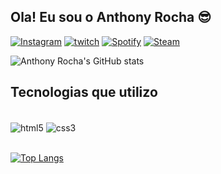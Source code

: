 ## Ola! Eu sou o Anthony Rocha   😎

[![Instagram](https://img.shields.io/badge/Instagram-E4405F?style=for-the-badge&logo=instagram&logoColor=white)](https://www.instagram.com/rochaanthony_/)
[![twitch](https://img.shields.io/badge/Twitch-9146FF?style=for-the-badge&logo=twitch&logoColor=white)](https://www.twitch.tv/rochaap1)
[![Spotify](https://img.shields.io/badge/Spotify-1ED760?&style=for-the-badge&logo=spotify&logoColor=white)](https://open.spotify.com/user/m1qff52154q4la7jwj7abxvmy)
[![Steam](https://img.shields.io/badge/Steam-000000?style=for-the-badge&logo=steam&logoColor=white)](https://steamcommunity.com/id/AnthonyRocha951/)

![Anthony Rocha's GitHub stats](https://github-readme-stats.vercel.app/api?username=AnthonyRocha951&show_icons=true&theme=dark)

## Tecnologias que utilizo

<div style="display: inline_block"><br/>
 <img align="center" alt="html5" src="https://img.shields.io/badge/HTML5-E34F26?style=for-the-badge&logo=html5&logoColor=white" />
 <img align="center" alt="css3" src="https://img.shields.io/badge/CSS3-1572B6?style=for-the-badge&logo=css3&logoColor=white" />
 </div> <br>
 
 [![Top Langs](https://github-readme-stats.vercel.app/api/top-langs/?username=AnthonyRocha951&layout=compact)](https://github.com/anuraghazra/github-readme-stats)
